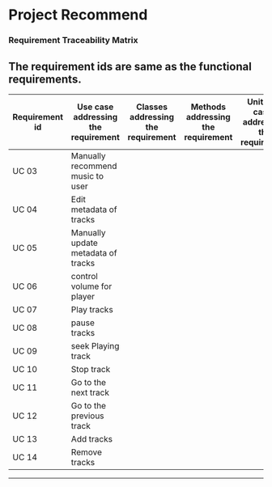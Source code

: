 # Project Recommend

### Requirement Traceability Matrix

The requirement ids are same as the functional requirements.
---

| Requirement id | Use case addressing the requirement | Classes addressing the requirement | Methods addressing the requirement | Unit Test cases addressing the requirement |
| --- | --- | --- | --- | --- |
| UC 03 | Manually recommend music to user |  |  |  |
| UC 04 | Edit metadata of tracks |  |  |  |
| UC 05 | Manually update metadata of tracks | | | |
| UC 06 | control volume for player | | | |
| UC 07 | Play tracks | | | |
| UC 08 | pause tracks | | | |
| UC 09 | seek Playing track | | | |
| UC 10 | Stop track | | | |
| UC 11 | Go to the next track | | | |
| UC 12 | Go to the previous track | | | |
| UC 13 | Add tracks | | | |
| UC 14 | Remove tracks | | | | |

---
